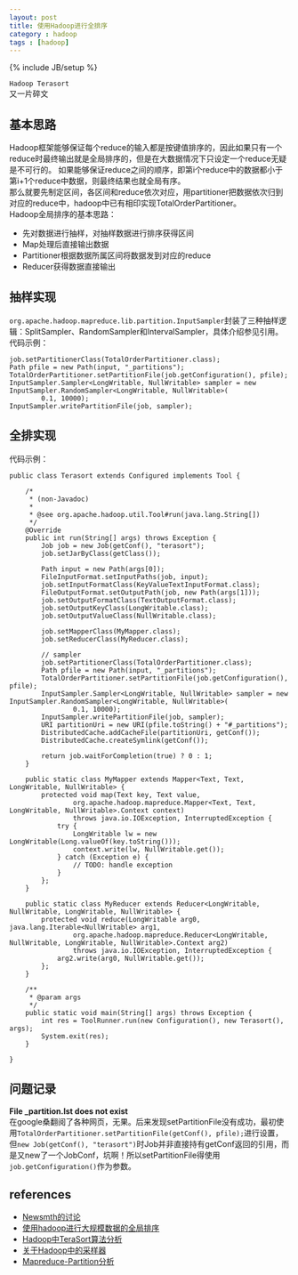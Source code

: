 ```yaml
---
layout: post
title: 使用Hadoop进行全排序
category : hadoop
tags : [hadoop]
---
```

{% include JB/setup %}

`Hadoop Terasort`  
又一片碎文

## 基本思路
Hadoop框架能够保证每个reduce的输入都是按键值排序的，因此如果只有一个reduce时最终输出就是全局排序的，但是在大数据情况下只设定一个reduce无疑是不可行的。
如果能够保证reduce之间的顺序，即第i个reduce中的数据都小于第i+1个reduce中数据，则最终结果也就全局有序。  
那么就要先制定区间，各区间和reduce依次对应，用partitioner把数据依次归到对应的reduce中，hadoop中已有相印实现TotalOrderPartitioner。  
Hadoop全局排序的基本思路：  

+ 先对数据进行抽样，对抽样数据进行排序获得区间
+ Map处理后直接输出数据
+ Partitioner根据数据所属区间将数据发到对应的reduce
+ Reducer获得数据直接输出

## 抽样实现
`org.apache.hadoop.mapreduce.lib.partition.InputSampler`封装了三种抽样逻辑：SplitSampler、RandomSampler和IntervalSampler，具体介绍参见引用。代码示例：

	job.setPartitionerClass(TotalOrderPartitioner.class);
	Path pfile = new Path(input, "_partitions");
	TotalOrderPartitioner.setPartitionFile(job.getConfiguration(), pfile);
	InputSampler.Sampler<LongWritable, NullWritable> sampler = new InputSampler.RandomSampler<LongWritable, NullWritable>(
			0.1, 10000);
	InputSampler.writePartitionFile(job, sampler);


## 全排实现
代码示例：

	public class Terasort extends Configured implements Tool {
	
		/*
		 * (non-Javadoc)
		 * 
		 * @see org.apache.hadoop.util.Tool#run(java.lang.String[])
		 */
		@Override
		public int run(String[] args) throws Exception {
			Job job = new Job(getConf(), "terasort");
			job.setJarByClass(getClass());
	
			Path input = new Path(args[0]);
			FileInputFormat.setInputPaths(job, input);
			job.setInputFormatClass(KeyValueTextInputFormat.class);
			FileOutputFormat.setOutputPath(job, new Path(args[1]));
			job.setOutputFormatClass(TextOutputFormat.class);
			job.setOutputKeyClass(LongWritable.class);
			job.setOutputValueClass(NullWritable.class);
	
			job.setMapperClass(MyMapper.class);
			job.setReducerClass(MyReducer.class);
	
			// sampler
			job.setPartitionerClass(TotalOrderPartitioner.class);
			Path pfile = new Path(input, "_partitions");
			TotalOrderPartitioner.setPartitionFile(job.getConfiguration(), pfile);
			InputSampler.Sampler<LongWritable, NullWritable> sampler = new InputSampler.RandomSampler<LongWritable, NullWritable>(
					0.1, 10000);
			InputSampler.writePartitionFile(job, sampler);
			URI partitionUri = new URI(pfile.toString() + "#_partitions");
			DistributedCache.addCacheFile(partitionUri, getConf());
			DistributedCache.createSymlink(getConf());
	
			return job.waitForCompletion(true) ? 0 : 1;
		}
	
		public static class MyMapper extends Mapper<Text, Text, LongWritable, NullWritable> {
			protected void map(Text key, Text value,
					org.apache.hadoop.mapreduce.Mapper<Text, Text, LongWritable, NullWritable>.Context context)
					throws java.io.IOException, InterruptedException {
				try {
					LongWritable lw = new LongWritable(Long.valueOf(key.toString()));
					context.write(lw, NullWritable.get());
				} catch (Exception e) {
					// TODO: handle exception
				}
			};
		}
	
		public static class MyReducer extends Reducer<LongWritable, NullWritable, LongWritable, NullWritable> {
			protected void reduce(LongWritable arg0, java.lang.Iterable<NullWritable> arg1,
					org.apache.hadoop.mapreduce.Reducer<LongWritable, NullWritable, LongWritable, NullWritable>.Context arg2)
					throws java.io.IOException, InterruptedException {
				arg2.write(arg0, NullWritable.get());
			};
		}
	
		/**
		 * @param args
		 */
		public static void main(String[] args) throws Exception {
			int res = ToolRunner.run(new Configuration(), new Terasort(), args);
			System.exit(res);
		}
	
	}

## 问题记录
**File _partition.lst does not exist**  
在google桑翻阅了各种网页，无果。后来发现setPartitionFile没有成功，最初使用`TotalOrderPartitioner.setPartitionFile(getConf(), pfile);`进行设置，
但`new Job(getConf(), "terasort")`时Job并非直接持有getConf返回的引用，而是又new了一个JobConf，坑啊！所以setPartitionFile得使用`job.getConfiguration()`作为参数。


## references
+ [Newsmth的讨论](http://www.newsmth.net/nForum/#!article/Java/301680?p=1)
+ [使用hadoop进行大规模数据的全局排序 ](http://stblog.baidu-tech.com/?p=397)
+ [Hadoop中TeraSort算法分析](http://dongxicheng.org/mapreduce/hadoop-terasort-analyse/)
+ [关于Hadoop中的采样器](http://www.cnblogs.com/xuxm2007/archive/2012/03/04/2379143.html)
+ [Mapreduce-Partition分析](http://blog.oddfoo.net/2011/04/17/mapreduce-partition%E5%88%86%E6%9E%90-2/)
